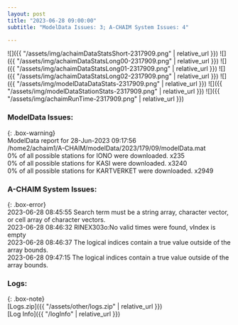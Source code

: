 ```yaml
---
layout: post
title: "2023-06-28 09:00:00"
subtitle: "ModelData Issues: 3; A-CHAIM System Issues: 4"

---
```


![]({{ "/assets/img/achaimDataStatsShort-2317909.png" | relative_url }})
![]({{ "/assets/img/achaimDataStatsLong00-2317909.png" | relative_url }})
![]({{ "/assets/img/achaimDataStatsLong01-2317909.png" | relative_url }})
![]({{ "/assets/img/achaimDataStatsLong02-2317909.png" | relative_url }})
![]({{ "/assets/img/modelDataDataStats-2317909.png" | relative_url }})
![]({{ "/assets/img/modelDataStationStats-2317909.png" | relative_url }})
![]({{ "/assets/img/achaimRunTime-2317909.png" | relative_url }})


### ModelData Issues:  
  
{: .box-warning}  
 ModelData report for 28-Jun-2023 09:17:56   
 /home2/achaim1/A-CHAIM/modelData/2023/179/09/modelData.mat   
 0% of all possible stations for IONO were downloaded. x235   
 0% of all possible stations for KASI were downloaded. x3240   
 0% of all possible stations for KARTVERKET were downloaded. x2949   
  
### A-CHAIM System Issues:  
  
{: .box-error}  
2023-06-28 08:45:55 Search term must be a string array, character vector, or cell array of character vectors.  
2023-06-28 08:46:32 RINEX303o:No valid times were found, vIndex is empty  
2023-06-28 08:46:37 The logical indices contain a true value outside of the array bounds.  
2023-06-28 09:47:15 The logical indices contain a true value outside of the array bounds.  

### Logs:  
  
{: .box-note}  
[Logs.zip]({{ "/assets/other/logs.zip" | relative_url }})  
[Log Info]({{ "/logInfo" | relative_url }})  
